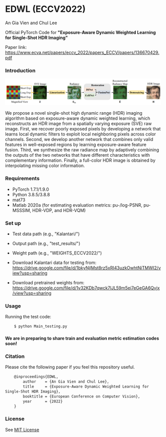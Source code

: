 # EDWL (ECCV2022)

An Gia Vien and Chul Lee

Official PyTorch Code for **"Exposure-Aware Dynamic Weighted Learning for Single-Shot HDR Imaging"**

Paper link: https://www.ecva.net/papers/eccv_2022/papers_ECCV/papers/136670429.pdf

### Introduction
![](/figs/Overview.png)

We propose a novel single-shot high dynamic range (HDR) imaging algorithm based on exposure-aware dynamic weighted learning, which reconstructs an HDR image from a spatially varying exposure (SVE) raw image. First, we recover poorly exposed pixels by developing a network that learns local dynamic filters to exploit local neighboring pixels across color channels. Second, we develop another network that combines only valid features in well-exposed regions by learning exposure-aware feature fusion. Third, we synthesize the raw radiance map by adaptively combining the outputs of the two networks that have different characteristics with complementary information. Finally, a full-color HDR image is obtained by interpolating missing color information.

### Requirements
- PyTorch 1.7.1/1.9.0
- Python 3.8.5/3.8.8
- mat73
- Matlab 2020a (for estimating evaluation metrics: pu-/log-PSNR, pu-MSSSIM, HDR-VDP, and HDR-VQM)

### Set up
- Test data path (e.g., "Kalantari/")
- Output path (e.g., "test_results/")
- Weight path (e.g., "WEIGHTS_ECCV2022/")

- Download Kalantari data for testing from: https://drive.google.com/file/d/1bkyNjlMst8rz5xRI43uzkOwhtNiTMWI2/view?usp=sharing
- Download pretrained weights from: https://drive.google.com/file/d/1v32KDb7qwck7lJL59m5ei7eGeGA6Qvjx/view?usp=sharing

### Usage
Running the test code:
```
    $ python Main_testing.py
```

###
**We are in preparing to share train and evaluation metric estimation codes soon!**

### Citation
Please cite the following paper if you feel this repository useful.
```
    @inproceedings{EDWL,
        author    = {An Gia Vien and Chul Lee}, 
        title     = {Exposure-Aware Dynamic Weighted Learning for Single-Shot HDR Imaging}, 
        booktitle = {European Conference on Computer Vision},
        year      = {2022}
    }
```
### License
See [MIT License](https://github.com/viengiaan/EDWL/blob/main/LICENSE)
